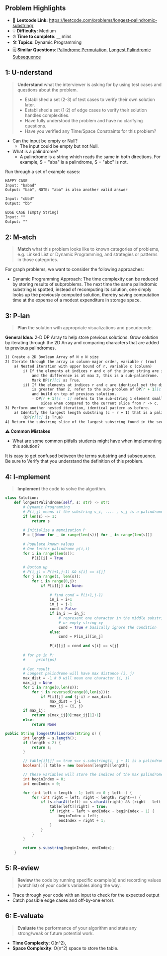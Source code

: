 ## Problem Highlights

* 🔗 **Leetcode Link:** <https://leetcode.com/problems/longest-palindromic-substring/>
* 💡 **Difficulty:** Medium
* ⏰ **Time to complete**: __ mins
* 🛠️ **Topics**: Dynamic Programming
* 🗒️ **Similar Questions**: [Palindrome Permutation](https://leetcode.com/problems/palindrome-permutation/), [Longest Palindromic Subsequence](https://leetcode.com/problems/longest-palindromic-subsequence/)
    
## 1: U-nderstand
 
> **Understand** what the interviewer is asking for by using test cases and questions about the problem.
> 
> - Established a set (2-3) of test cases to verify their own solution later.
> - Established a set (1-2) of edge cases to verify their solution handles complexities.
> - Have fully understood the problem and have no clarifying questions.
> - Have you verified any Time/Space Constraints for this problem?

- Can the input be empty or Null?
  - The input could be empty but not Null.
- What is a palindrome? 
  - A palindrome is a string which reads the same in both directions. For example, S = "aba" is a palindrome, S = "abc" is not.   

Run through a set of example cases:

```markdown
HAPPY CASE
Input: "babad"
Output: "bab", NOTE: "aba" is also another valid answer

Input: "cbbd"
Output: "bb"

EDGE CASE (Empty String)
Input: ""
Output: ""
```   
    
## 2: M-atch

<!-- See https://docs.google.com/document/d/1hYT1hoOJ6pFIt8A5q-PIZmYP7pB4WqlzyUJgFx9x2mY/edit#heading=h.ya2de4n4zsds for list of algorithms based on question type-->

> **Match** what this problem looks like to known categories of problems, e.g. Linked List or Dynamic Programming, and strategies or patterns in those categories.

For graph problems, we want to consider the following approaches:

* Dynamic Programming Approach: The time complexity can be reduced by storing results of subproblems. The next time the same palindromic substring is spotted, instead of recomputing its solution, one simply looks up the previously computed solution, thereby saving computation time at the expense of a modest expenditure in storage space.


## 3: P-lan

> **Plan** the solution with appropriate visualizations and pseudocode.

**General Idea:** 2-D DP Array to help store previous solutions. Grow solution by iterating through the 2D Array and comparing characters that are added to previous palindromes.

```markdown
1) Create a 2D Boolean Array of N x N size
2) Iterate through the array in column-major order, variable r (row)
    a) Nested iteration with upper bound of r, variable c (column)
        i) If the elements at indices r and c of the input string are identical, 
            and the difference is at max 2, this is a sub-palindrome. 
            Mark DP[r][c] as True.
        ii) If the elements at indices r and c are identical yet the difference 
            is greater than 2, refer to the sub-problem of DP[r + 1][c - 1] 
            and build on top of previous solution.
            - DP[r + 1][c - 1] refers to the sub-string 1 element smaller on both 
                sides when compared to the current slice from r -> c.
3) Perform another nested iteration, identical pattern as before.
    a) Identify the largest length substring (c - r + 1) that is a palindrome 
        (DP[r][c] is True)
4) Return the substring slice of the largest substring found in the second nested traversal.

```

**⚠️ Common Mistakes**

* What are some common pitfalls students might have when implementing this solution?

It is easy to get confused between the terms substring and subsequence. Be sure to Verify that you understand the definition of this problem.

## 4: I-mplement

> **Implement** the code to solve the algorithm.

```python
class Solution:
    def longestPalindrome(self, s: str) -> str:
        # Dynamic Programming
        # P(i,j) means if the substring s_i, .... , s_j is a palindrome
        if len(s) <= 1:
            return s
        
        # Initialize a memoization P 
        P = [[None for _ in range(len(s))] for _ in range(len(s))]
        
        # Populate known values
        # One letter palindrome p(i,i)
        for i in range(len(s)):
            P[i][i] = True
        
        # Bottom up
        # P(i,j) = P(i+1,j-1) && s[i] == s[j]
        for j in range(1, len(s)):
            for i in range(0,j):
                if P[i][j] is None:
                    
                    # find cond = P(i+1,j-1)
                    in_i = i+1
                    in_j = j-1
                    cond = False
                    if in_i >= in_j:
                        # represent one character in the middle substring xAy
                        # or empty string xy
                        cond = True # basically ignore the condition
                    else:
                        cond = P[in_i][in_j]
                    
                    P[i][j] = cond and s[i] == s[j]
            
        # for ps in P:
        #     print(ps)
            
        # Get result
        # Longest palindrome will have max distance (i, j)
        max_dist = -1 # 0 will mean one character (i, i)
        max_ij = None
        for i in range(0,len(s)):
            for j in reversed(range(0,len(s))):
                if P[i][j] and (j-i) > max_dist:
                    max_dist = j-i
                    max_ij = (i, j)
        if max_ij: 
            return s[max_ij[0]:max_ij[1]+1]
        else:
            return None
```
```java
public String longestPalindrome(String s) {
        int length = s.length();
        if (length < 2) {
            return s;
        }

        // table[i][j] == true <=> s.substring(i, j + 1) is a palindrome
        boolean[][] table = new boolean[length][length];

        // these variables will store the indices of the max palindrome
        int beginIndex = 0;
        int endIndex = 0;

        for (int left = length - 1; left >= 0 ; left--) {
            for (int right = left; right < length; right++) {
                if (s.charAt(left) == s.charAt(right) && (right - left < 3 || table[left + 1][right - 1])) {
                    table[left][right] = true;
                    if (right - left > endIndex - beginIndex - 1) {
                        beginIndex = left;
                        endIndex = right + 1;
                    }
                }
            }
        }

        return s.substring(beginIndex, endIndex);
    }
```
    
## 5: R-eview

> **Review** the code by running specific example(s) and recording values (watchlist) of your code's variables along the way.

- Trace through your code with an input to check for the expected output
- Catch possible edge cases and off-by-one errors

## 6: E-valuate

> **Evaluate** the performance of your algorithm and state any strong/weak or future potential work.

* **Time Complexity**: O(n^2), 
* **Space Complexity**: O(n^2) space to store the table.